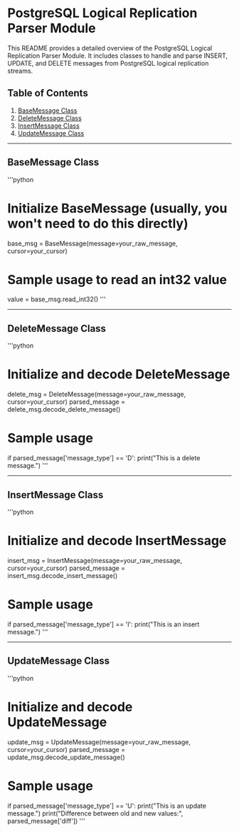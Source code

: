 # PostgreSQL Logical Replication Parser Module

This README provides a detailed overview of the PostgreSQL Logical Replication Parser Module. It includes classes to handle and parse INSERT, UPDATE, and DELETE messages from PostgreSQL logical replication streams.

## Table of Contents
1. [BaseMessage Class](#basemessage-class)
2. [DeleteMessage Class](#deletemessage-class)
3. [InsertMessage Class](#insertmessage-class)
4. [UpdateMessage Class](#updatemessage-class)

---

## BaseMessage Class

'''python
# Initialize BaseMessage (usually, you won't need to do this directly)
base_msg = BaseMessage(message=your_raw_message, cursor=your_cursor)

# Sample usage to read an int32 value
value = base_msg.read_int32()
'''

---

## DeleteMessage Class

'''python
# Initialize and decode DeleteMessage
delete_msg = DeleteMessage(message=your_raw_message, cursor=your_cursor)
parsed_message = delete_msg.decode_delete_message()

# Sample usage
if parsed_message['message_type'] == 'D':
    print("This is a delete message.")
'''

---

## InsertMessage Class

'''python
# Initialize and decode InsertMessage
insert_msg = InsertMessage(message=your_raw_message, cursor=your_cursor)
parsed_message = insert_msg.decode_insert_message()

# Sample usage
if parsed_message['message_type'] == 'I':
    print("This is an insert message.")
'''

---

## UpdateMessage Class

'''python
# Initialize and decode UpdateMessage
update_msg = UpdateMessage(message=your_raw_message, cursor=your_cursor)
parsed_message = update_msg.decode_update_message()

# Sample usage
if parsed_message['message_type'] == 'U':
    print("This is an update message.")
    print("Difference between old and new values:", parsed_message['diff'])
'''
